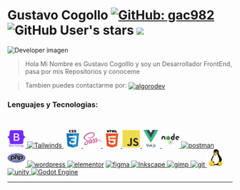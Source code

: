 # Gustavo Cogollo [![GitHub: gac982](https://img.shields.io/github/followers/gac982?label=gac982&style=social)](https://github.com/gac982) ![GitHub User's stars](https://img.shields.io/github/stars/gac982?style=social) ![](https://komarev.com/ghpvc/?username=gac982&label=Profile%20views&color=orange&style=flat)

![Developer imagen](screenshot.gif "screenshot")

> Hola Mi Nombre es Gustavo Cogolllo y soy un Desarrollador FrontEnd, pasa por mis Repositorios y conoceme

> Tambien puedes contactarme por: <a href="www.linkedin.com/in/gustavo-adolfo-cogollo-6575b921" target="blank"><img align="center" src="https://cdn.jsdelivr.net/npm/simple-icons@3.0.1/icons/linkedin.svg" alt="algorodev" height="30" width="40" /></a>

<h3 align="left">Lenguajes y Tecnologias:</h3>
<br>
<p align="left"></a> <a href="https://getbootstrap.com" target="_blank"> <img src="https://raw.githubusercontent.com/devicons/devicon/master/icons/bootstrap/bootstrap-plain-wordmark.svg" alt="bootstrap" width="40" height="40"/> </a>
<a href="https://tailwindcss.com" target="_blank"> <img src="https://www.vectorlogo.zone/logos/tailwindcss/tailwindcss-icon.svg" alt="Tailwinds" width="40" height="40"/> </a>
<a href="https://www.w3schools.com/css/" target="_blank"> <img src="https://raw.githubusercontent.com/devicons/devicon/master/icons/css3/css3-original-wordmark.svg" alt="css3" width="40" height="40"/> </a>
<a href="https://sass-lang.com" target="_blank"> <img src="https://raw.githubusercontent.com/devicons/devicon/master/icons/sass/sass-original.svg" alt="sass" width="40" height="40"/> </a>
<a href="https://www.w3.org/html/" target="_blank"> <img src="https://raw.githubusercontent.com/devicons/devicon/master/icons/html5/html5-original-wordmark.svg" alt="html5" width="40" height="40"/> </a>
<a href="https://developer.mozilla.org/en-US/docs/Web/JavaScript" target="_blank"> <img src="https://raw.githubusercontent.com/devicons/devicon/master/icons/javascript/javascript-original.svg" alt="javascript" width="40" height="40"/> </a>
<a href="https://vuejs.org/" target="_blank"> <img src="https://raw.githubusercontent.com/devicons/devicon/master/icons/vuejs/vuejs-original-wordmark.svg" alt="vuejs" width="40" height="40"/> </a>
<a href="https://nodejs.org" target="_blank"> <img src="https://raw.githubusercontent.com/devicons/devicon/master/icons/nodejs/nodejs-original-wordmark.svg" alt="nodejs" width="40" height="40"/> </a>
<a href="https://postman.com" target="_blank"> <img src="https://www.vectorlogo.zone/logos/getpostman/getpostman-icon.svg" alt="postman" width="40" height="40"/> </a>
<a href="https://www.php.net" target="_blank"> <img src="https://raw.githubusercontent.com/devicons/devicon/master/icons/php/php-original.svg" alt="php" width="40" height="40"/> </a>
<a href="https://wordpress.org" target="_blank"> <img src="https://www.vectorlogo.zone/logos/wordpress/wordpress-icon.svg" alt="wordpress" width="40" height="40"/> </a>
<a href="https://elementor.com" target="_blank"> <img src="https://cdn4.iconfinder.com/data/icons/logos-and-brands/512/109_Elementor_logo_logos-512.png" alt="elementor" width="40" height="40"/></a>
<a href="https://www.figma.com/" target="_blank"> <img src="https://www.vectorlogo.zone/logos/figma/figma-icon.svg" alt="figma" width="40" height="40"/> </a>
<a href="https://inkscape.org" target="_blank"> <img src="https://upload.wikimedia.org/wikipedia/commons/4/4a/Inkscape.logo.svg" alt="Inkscape" width="40" height="40"/> </a>
<a href="https://www.gimp.org" target="_blank"> <img src="https://upload.wikimedia.org/wikipedia/commons/4/45/The_GIMP_icon_-_gnome.svg" alt="gimp" width="40" height="40"/> </a>
<a href="https://git-scm.com/" target="_blank"> <img src="https://www.vectorlogo.zone/logos/git-scm/git-scm-icon.svg" alt="git" width="40" height="40"/> </a>
<a href="https://www.linux.org/" target="_blank"> <img src="https://raw.githubusercontent.com/devicons/devicon/master/icons/linux/linux-original.svg" alt="linux" width="40" height="40"/> </a>
<a href="https://unity.com/" target="_blank"> <img src="https://www.vectorlogo.zone/logos/unity3d/unity3d-icon.svg" alt="unity" width="40" height="40"/> </a>
<a href="https://godotengine.org" target="_blank"> <img src="https://www.vectorlogo.zone/logos/godotengine/godotengine-icon.svg" alt="Godot Engine" width="40" height="40"/> </a>
</p>

---
